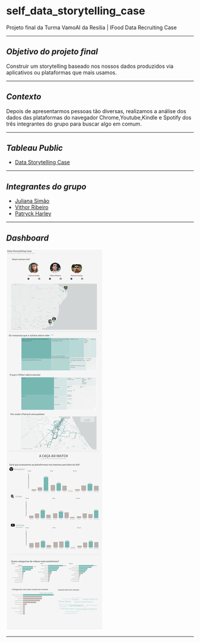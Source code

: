 # self_data_storytelling_case
Projeto final da Turma VamoAI da Resilia | IFood Data Recruiting Case

---
## ***Objetivo do projeto final*** 
Construir um storytelling baseado nos nossos dados produzidos via aplicativos ou plataformas que mais usamos. 

---
## ***Contexto*** 
Depois de apresentarmos pessoas tão diversas, realizamos a análise dos dados das plataformas do navegador Chrome,Youtube,Kindle e Spotify dos três integrantes do grupo para buscar algo em comum. 

---
## ***Tableau Public***
- [Data Storytelling Case](https://public.tableau.com/app/profile/patryck.harley/viz/ProjetoFinalResiliaCaseIfood/dashboard?publish=yes)

---
## ***Integrantes do grupo*** 
- [Juliana Simão](https://www.linkedin.com/in/juliana-simao/)
- [Vithor Ribeiro](https://www.linkedin.com/in/vithor-data/)
- [Patryck Harley](https://www.linkedin.com/in/patryckharley/)

---
## ***Dashboard*** 
![MARKDOWN](https://github.com/serenozin/self_data_storytelling_case/blob/main/dashboard_image.png)

---
